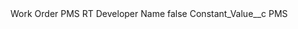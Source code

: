 <?xml version="1.0" encoding="UTF-8"?>
<CustomMetadata xmlns="http://soap.sforce.com/2006/04/metadata" xmlns:xsi="http://www.w3.org/2001/XMLSchema-instance" xmlns:xsd="http://www.w3.org/2001/XMLSchema">
    <label>Work Order PMS RT Developer Name</label>
    <protected>false</protected>
    <values>
        <field>Constant_Value__c</field>
        <value xsi:type="xsd:string">PMS</value>
    </values>
</CustomMetadata>
